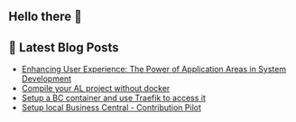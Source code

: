 ## Hello there 👋

## 📕 Latest Blog Posts
<!-- BLOG-POST-LIST:START -->
- [Enhancing User Experience: The Power of Application Areas in System Development](https://christianbraeunlich.com/businesscentral/2023-08-29/user-experience/)
- [Compile your AL project without docker](https://christianbraeunlich.com/businesscentral/2023-05-20/compile-without-docker/)
- [Setup a BC container and use Traefik to access it](https://christianbraeunlich.com/businesscentral/2023-02-02/setup-traefik-for-bc-containers/)
- [Setup local Business Central - Contribution Pilot](https://christianbraeunlich.com/businesscentral/2022-12-29/setup-contribution-pilot/)
<!-- BLOG-POST-LIST:END -->
